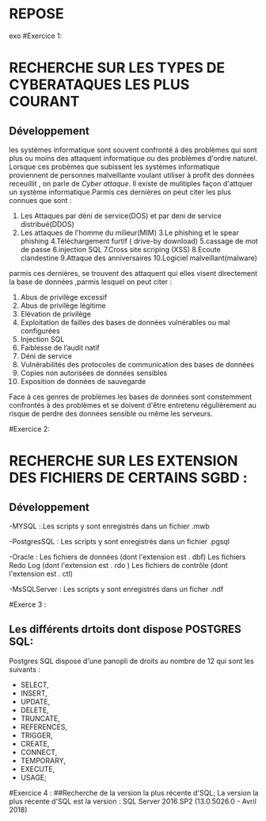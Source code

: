 # REPOSE
exo
#Exercice 1:
# RECHERCHE SUR LES TYPES DE CYBERATAQUES LES PLUS COURANT
## Développement 

les systèmes informatique sont souvent confronté à des problèmes qui sont plus ou moins des attaquent informatique ou des problèmes d'ordre naturel.
Lorsque ces probèmes que subissent les systèmes informatique proviennent de personnes malveillante voulant utiliser à profit des données receuillit , on parle de *Cyber attaque*.
Il existe de mulitiples façon d'attquer un système informatique.Parmis ces dernières on peut citer les plus connues que sont :

1. Les Attaques par déni de service(DOS) et par deni de service distribué(DDOS)
2. Les attaques de l'homme du milieur(MIM)
3.Le phishing et le spear phishing
4.Téléchargement furtif ( drive-by download)
5.cassage de mot de passe 
6.injection SQL
7.Cross site scriping (XSS)
8.Ecoute clandestine
9.Attaque des anniversaires
10.Logiciel malveillant(malware)

parmis ces dernières, se trouvent des attaquent qui elles visent directement la base de données ,parmis lesquel on peut citer :
1. Abus de privilège excessif
2. Abus de privilège légitime
3. Elévation de privilège
4. Exploitation de failles des bases de données vulnérables ou mal configurées 
5. Injection SQL
6. Faiblesse de l’audit natif
7. Déni de service
8. Vulnérabilités des protocoles de communication des bases de données
9. Copies non autorisées de données sensibles 
10. Exposition de données de sauvegarde

Face à ces genres de problèmes les bases de données sont constemment confrontés à des problèmes et se doivent d'être entretenu régulièrement 
au risque de perdre des données sensible ou même les serveurs.

#Exercice 2:
# RECHERCHE SUR LES EXTENSION DES FICHIERS DE CERTAINS SGBD :
## Développement 
-MYSQL :.Les scripts y sont enregistrés dans un fichier .mwb

-PostgresSQL : Les scripts y sont enregistrés dans un fichier .pgsql

-Oracle : Les fichiers de données (dont l'extension est . dbf)
    Les fichiers Redo Log (dont l'extension est . rdo )
    Les fichiers de contrôle (dont l'extension est . ctl)

-MsSQLServer : Les scripts y sont enregistrés dans un ficher .ndf


#Exerce 3 : 
## Les différents drtoits dont dispose POSTGRES SQL:
Postgres SQL dispose d'une panopli de droits au nombre de 12 qui sont les suivants : 
- SELECT,
- INSERT,
- UPDATE,
- DELETE,
- TRUNCATE,
- REFERENCES,
- TRIGGER,
- CREATE,
- CONNECT,
- TEMPORARY,
- EXECUTE,
- USAGE;
  
#Exercice 4 : 
##Recherche de la version la plus récente d'SQL;
La version la plus récente d'SQL est la version : SQL Server 2016 SP2 (13.0.5026.0 - Avril 2018)
